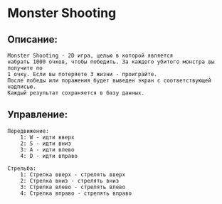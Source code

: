 # Monster Shooting

## Описание:
    Monster Shooting - 2D игра, целью в которой является 
    набрать 1000 очков, чтобы победить. За каждого убитого монстра вы получите по
    1 очку. Если вы потеряете 3 жизни - проиграйте.
    После победы или поражения будет выведен экран с соответствующей надписью.
    Каждый результат сохраняется в базу данных.
    

## Управление:
    
    Передвижение:
        1: W - идти вверх
        2: S - идти вниз
        3: A - идти влево
        4: D - идти вправо

    Стрельба:
        1: Стрелка вверх - стрелять вверх
        2: Стрелка вниз - стрелять вниз
        3: Стрелка влево - стрелять влево
        4: Стрелка вправо - стрелять вправо